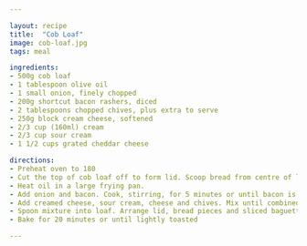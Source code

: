 ```yaml
---

layout: recipe
title:  "Cob Loaf"
image: cob-loaf.jpg
tags: meal

ingredients:
- 500g cob loaf
- 1 tablespoon olive oil
- 1 small onion, finely chopped
- 200g shortcut bacon rashers, diced
- 2 tablespoons chopped chives, plus extra to serve
- 250g block cream cheese, softened
- 2/3 cup (160ml) cream
- 2/3 cup sour cream
- 1 1/2 cups grated cheddar cheese

directions:
- Preheat oven to 180
- Cut the top of cob loaf off to form lid. Scoop bread from centre of loaf. Tear or roughly chop bread pieces.
- Heat oil in a large frying pan.
- Add onion and bacon. Cook, stirring, for 5 minutes or until bacon is browned and onion has softened.
- Add creamed cheese, sour cream, cheese and chives. Mix until combined. Season with salt and pepper.
- Spoon mixture into loaf. Arrange lid, bread pieces and sliced baguette in a single layer around loaf.
- Bake for 20 minutes or until lightly toasted

---
```

